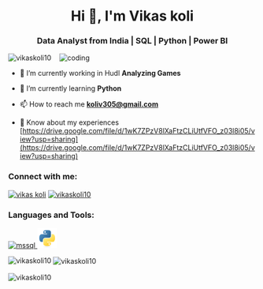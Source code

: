 <h1 align="center">Hi 👋, I'm Vikas koli</h1>
<h3 align="center">Data Analyst from India | SQL | Python | Power BI</h3>
<img align="right" alt="coding" width="400" src="https://user-images.githubusercontent.com/55389276/140866485-8fb1c876-9a8f-4d6a-98dc-08c4981eaf70.gif">

<p align="left"> <img src="https://komarev.com/ghpvc/?username=vikaskoli10&label=Profile%20views&color=0e75b6&style=flat" alt="vikaskoli10" /> </p>

- 🔭 I’m currently working in Hudl **Analyzing Games**

- 🌱 I’m currently learning **Python**

- 📫 How to reach me **koliv305@gmail.com**

- 📄 Know about my experiences [https://drive.google.com/file/d/1wK7ZPzV8lXaFtzCLiUtfVFO_z03l8i05/view?usp=sharing](https://drive.google.com/file/d/1wK7ZPzV8lXaFtzCLiUtfVFO_z03l8i05/view?usp=sharing)

<h3 align="left">Connect with me:</h3>
<p align="left">
<a href="https://fb.com/vikas koli" target="blank"><img align="center" src="https://raw.githubusercontent.com/rahuldkjain/github-profile-readme-generator/master/src/images/icons/Social/facebook.svg" alt="vikas koli" height="30" width="40" /></a>
<a href="https://instagram.com/vikaskoli10" target="blank"><img align="center" src="https://raw.githubusercontent.com/rahuldkjain/github-profile-readme-generator/master/src/images/icons/Social/instagram.svg" alt="vikaskoli10" height="30" width="40" /></a>
</p>

<h3 align="left">Languages and Tools:</h3>
<p align="left"> <a href="https://www.microsoft.com/en-us/sql-server" target="_blank" rel="noreferrer"> <img src="https://www.svgrepo.com/show/303229/microsoft-sql-server-logo.svg" alt="mssql" width="40" height="40"/> </a> <a href="https://www.python.org" target="_blank" rel="noreferrer"> <img src="https://raw.githubusercontent.com/devicons/devicon/master/icons/python/python-original.svg" alt="python" width="40" height="40"/> </a> </p>

<p><img align="left" src="https://github-readme-stats.vercel.app/api/top-langs?username=vikaskoli10&show_icons=true&locale=en&layout=compact" alt="vikaskoli10" /></p>

<p>&nbsp;<img align="center" src="https://github-readme-stats.vercel.app/api?username=vikaskoli10&show_icons=true&locale=en" alt="vikaskoli10" /></p>

<p><img align="center" src="https://github-readme-streak-stats.herokuapp.com/?user=vikaskoli10&" alt="vikaskoli10" /></p>
